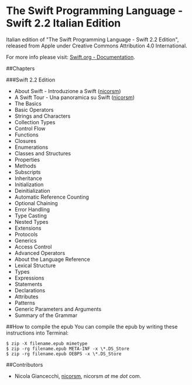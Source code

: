 # The Swift Programming Language - Swift 2.2 Italian Edition

Italian edition of "The Swift Programming Language - Swift 2.2 Edition", released from Apple under Creative Commons Attribution 4.0 International.

For more info please visit: [Swift.org - Documentation](https://swift.org/documentation/#the-swift-programming-language).

##Chapters


###Swift 2.2 Edition
- About Swift - Introduzione a Swift ([nicorsm](http://github.com/nicorsm))
- A Swift Tour - Una panoramica su Swift ([nicorsm](http://github.com/nicorsm))
- The Basics
- Basic Operators
- Strings and Characters
- Collection Types
- Control Flow
- Functions
- Closures
- Enumerations
- Classes and Structures
- Properties
- Methods
- Subscripts
- Inheritance
- Initialization
- Deinitialization
- Automatic Reference Counting
- Optional Chaining
- Error Handling
- Type Casting
- Nested Types
- Extensions
- Protocols
- Generics
- Access Control
- Advanced Operators
- About the Language Reference
- Lexical Structure
- Types
- Expressions
- Statements
- Declarations
- Attributes
- Patterns
- Generic Parameters and Arguments
- Summary of the Grammar

##How to compile the epub
You can compile the epub by writing these instructions into Terminal:

```
$ zip -X filename.epub mimetype
$ zip -rg filename.epub META-INF -x \*.DS_Store
$ zip -rg filename.epub OEBPS -x \*.DS_Store
```

##Contributors

- Nicola Giancecchi, [nicorsm](http://github.com/nicorsm), nicorsm *at* me *dot* com.
